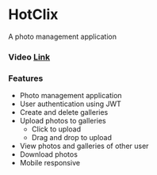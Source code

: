 # HotClix
A photo management application 

### Video [Link](https://drive.google.com/file/d/1IxxzfNAHcKNOXmggPge81jdmAg-g6r-A/view?usp=sharing)

### Features 
- Photo management application
- User authentication using JWT
- Create and delete galleries
- Upload photos to galleries
    - Click to upload
    - Drag and drop to upload
- View photos and galleries of other user
- Download photos
- Mobile responsive
